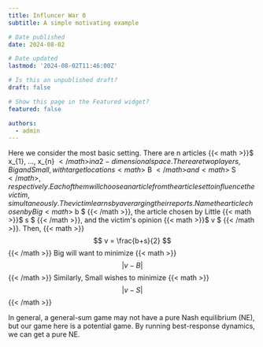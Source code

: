 ```yaml
---
title: Influncer War 0
subtitle: A simple motivating example

# Date published
date: 2024-08-02

# Date updated
lastmod: '2024-08-02T11:46:00Z'

# Is this an unpublished draft?
draft: false

# Show this page in the Featured widget?
featured: false

authors:
  - admin
---
```


Here we consider the most basic setting. There are n articles {{< math >}}$ x_{1}, ..., x_{n} ${{< /math >}} in a 2-dimensional space. There are two players, Big and Small, with target locations {{< math >}}$ B ${{< /math >}} and {{< math >}}$ S ${{< /math >}}, respectively. Each of them will choose an article from the article set to influence the victim, simultaneously. The victim learns by averarging their reports. Name the article chosen by Big {{< math >}}$ b $ {{< /math >}}, the article chosen by Little {{< math >}}$ s $ {{< /math >}}, and the victim's opinion {{< math >}}$ v $ {{< /math >}}. Then, {{< math >}}$$ v = \frac{b+s}{2} $${{< /math >}} Big will want to minimize {{< math >}}$$ |v-B| $${{< /math >}} Similarly, Small wishes to minimize {{< math >}}$$ |v-S| $${{< /math >}}

In general, a general-sum game may not have a pure Nash equilibrium (NE), but our game here is a potential game. By running best-response dynamics, we can get a pure NE.